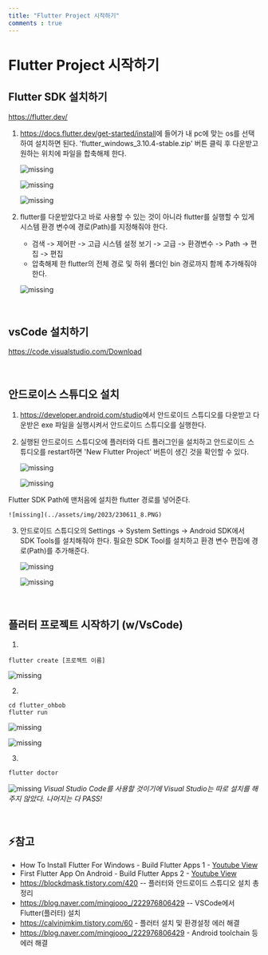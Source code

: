 ```yaml
---
title: "Flutter Project 시작하기"
comments : true
---
```


# Flutter Project 시작하기


## Flutter SDK 설치하기

<https://flutter.dev/>

1) <https://docs.flutter.dev/get-started/install>에 들어가 내 pc에 맞는 os를 선택하여 설치하면 된다. 'flutter_windows_3.10.4-stable.zip' 버튼 클릭 후 다운받고 원하는 위치에 파일을 합축해제 한다.

    ![missing](../assets/img/2023/230611_2.PNG)

    ![missing](../assets/img/2023/230611_3.PNG)

    ![missing](../assets/img/2023/230611_4.PNG)

2) flutter를 다운받았다고 바로 사용할 수 있는 것이 아니라 flutter를 실행할 수 있게 시스템 환경 변수에 경로(Path)를 지정해줘야 한다.
    * 검색 -> 제어판 -> 고급 시스템 설정 보기 -> 고급 -> 환경변수 -> Path -> 편집 -> 편집
    * 압축해제 한 flutter의 전체 경로 및 하위 폴더인 bin 경로까지 함께 추가해줘야 한다.

    ![missing](../assets/img/2023/230611_5.PNG)

<br>

## vsCode 설치하기

<https://code.visualstudio.com/Download>

<br>

## 안드로이스 스튜디오 설치 

1) <https://developer.android.com/studio>에서 안드로이드 스튜디오를 다운받고 다운받은 exe 파일을 실행시켜서 안드로이드 스튜디오를 실행한다.

2) 실행된 안드로이드 스튜디오에 플러터와 다트 플러그인을 설치하고 안드로이드 스튜디오를 restart하면 'New Flutter Project' 버튼이 생긴 것을 확인할 수 있다. 

    ![missing](../assets/img/2023/230611_6.PNG)

    ![missing](../assets/img/2023/230611_7.PNG)

Flutter SDK Path에 맨처음에 설치한 flutter 경로를 넣어준다.

    ![missing](../assets/img/2023/230611_8.PNG)

3) 안드로이드 스튜디오의 Settings -> System Settings -> Android SDK에서 SDK Tools를 설치해줘야 한다. 필요한 SDK Tool를 설치하고 환경 변수 편집에 경로(Path)를 추가해준다.

    ![missing](../assets/img/2023/230611_9.PNG)

    ![missing](../assets/img/2023/230611_10.PNG)

<br>

## 플러터 프로젝트 시작하기 (w/VsCode)

1)

```
flutter create [프로젝트 이름]
```

![missing](../assets/img/2023/230611_11.PNG)

2)

```
cd flutter_ohbob
flutter run
```

![missing](../assets/img/2023/230611_12.PNG)

![missing](../assets/img/2023/230611_13.PNG)

3) 

```
flutter doctor
```

![missing](../assets/img/2023/230611_1.PNG) *Visual Studio Code를 사용할 것이기에 Visual Studio는 따로 설치를 해주지 않았다. 나머지는 다 PASS!*

<br>

## ⚡참고
* How To Install Flutter For Windows - Build Flutter Apps 1 - [Youtube View](https://www.youtube.com/watch?v=VFDbZk2xhO4&list=PLCC34OHNcOtpx9qCZNv-NbIT1Gx3BAOku&index=1)
* First Flutter App On Android - Build Flutter Apps 2 - [Youtube View](https://www.youtube.com/watch?v=p7MkQHfVbcQ&list=PLCC34OHNcOtpx9qCZNv-NbIT1Gx3BAOku&index=2)
* <https://blockdmask.tistory.com/420> -- 플러터와 안드로이드 스튜디오 설치 총정리
* <https://blog.naver.com/mingjooo_/222976806429> -- VSCode에서 Flutter(플러터) 설치
* <https://calvinjmkim.tistory.com/60> - 플러터 설치 및 환경설정 에러 해결
* <https://blog.naver.com/mingjooo_/222976806429> - Android toolchain 등 에러 해결

<br>
